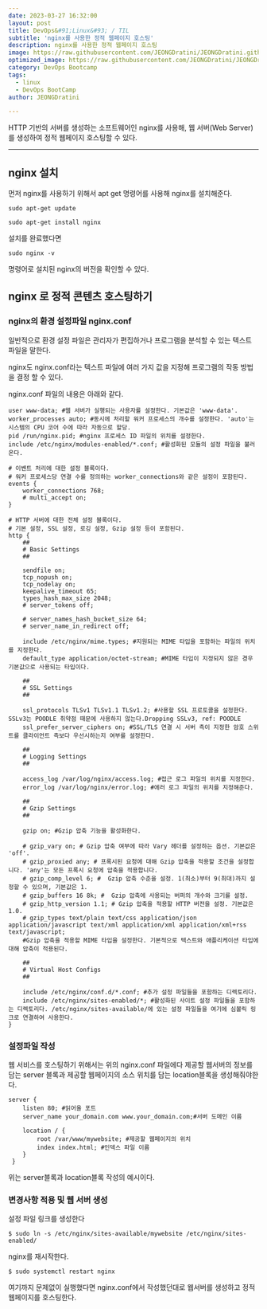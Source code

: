 ```yaml
---
date: 2023-03-27 16:32:00
layout: post
title: DevOps&#91;Linux&#93; / TIL
subtitle: 'nginx를 사용한 정적 웹페이지 호스팅'
description: nginx를 사용한 정적 웹페이지 호스팅
image: https://raw.githubusercontent.com/JEONGDratini/JEONGDratini.github.io/contents/assets/img/uploads/ara_cute_sleeping.png
optimized_image: https://raw.githubusercontent.com/JEONGDratini/JEONGDratini.github.io/contents/assets/img/uploads/ara_cute_sleeping.png
category: DevOps Bootcamp
tags:
  - linux
  - DevOps BootCamp
author: JEONGDratini

---
```


HTTP 기반의 서버를 생성하는 소프트웨어인 nginx를 사용해, 웹 서버(Web Server)를 생성하여 정적 웹페이지 호스팅할 수 있다.

---

## nginx 설치

먼저 nginx를 사용하기 위해서 apt get 명령어를 사용해 nginx를 설치해준다.

```
sudo apt-get update
```

```
sudo apt-get install nginx
```

설치를 완료했다면

```
sudo nginx -v
```

명령어로 설치된 nginx의 버전을 확인할 수 있다.

## nginx 로 정적 콘텐츠 호스팅하기

### nginx의 환경 설정파일 nginx.conf

일반적으로 환경 설정 파일은 관리자가 편집하거나 프로그램을 분석할 수 있는 텍스트 파일을 말한다.

nginx도 nginx.conf라는 텍스트 파일에 여러 가지 값을 지정해 프로그램의 작동 방법을 결정 할 수 있다.

nginx.conf 파일의 내용은 아래와 같다.

```
user www-data; #웹 서버가 실행되는 사용자를 설정한다. 기본값은 'www-data'.
worker_processes auto; #동시에 처리할 워커 프로세스의 개수를 설정한다. 'auto'는 시스템의 CPU 코어 수에 따라 자동으로 할당.
pid /run/nginx.pid; #nginx 프로세스 ID 파일의 위치를 설정한다.
include /etc/nginx/modules-enabled/*.conf; #활성화된 모듈의 설정 파일을 불러온다.

# 이벤트 처리에 대한 설정 블록이다.
# 워커 프로세스당 연결 수를 정의하는 worker_connections와 같은 설정이 포함된다.
events { 
    worker_connections 768;
    # multi_accept on;
}

# HTTP 서버에 대한 전체 설정 블록이다.
# 기본 설정, SSL 설정, 로깅 설정, Gzip 설정 등이 포함된다.
http {
    ##
    # Basic Settings
    ##

    sendfile on;
    tcp_nopush on;
    tcp_nodelay on;
    keepalive_timeout 65;
    types_hash_max_size 2048;
    # server_tokens off;

    # server_names_hash_bucket_size 64;
    # server_name_in_redirect off;

    include /etc/nginx/mime.types; #지원되는 MIME 타입을 포함하는 파일의 위치를 지정한다.
    default_type application/octet-stream; #MIME 타입이 지정되지 않은 경우 기본값으로 사용되는 타입이다.

    ##
    # SSL Settings
    ##

    ssl_protocols TLSv1 TLSv1.1 TLSv1.2; #사용할 SSL 프로토콜을 설정한다. SSLv3는 POODLE 취약점 때문에 사용하지 않는다.Dropping SSLv3, ref: POODLE 
    ssl_prefer_server_ciphers on; #SSL/TLS 연결 시 서버 측이 지정한 암호 스위트를 클라이언트 측보다 우선시하는지 여부를 설정한다.

    ##
    # Logging Settings
    ##

    access_log /var/log/nginx/access.log; #접근 로그 파일의 위치를 지정한다.
    error_log /var/log/nginx/error.log; #에러 로그 파일의 위치를 지정해준다.

    ##
    # Gzip Settings
    ##

    gzip on; #Gzip 압축 기능을 활성화한다.

    # gzip_vary on; # Gzip 압축 여부에 따라 Vary 헤더를 설정하는 옵션. 기본값은 'off'.
    # gzip_proxied any; # 프록시된 요청에 대해 Gzip 압축을 적용할 조건을 설정합니다. 'any'는 모든 프록시 요청에 압축을 적용합니다.
    # gzip_comp_level 6; #  Gzip 압축 수준을 설정. 1(최소)부터 9(최대)까지 설정할 수 있으며, 기본값은 1.
    # gzip_buffers 16 8k; #  Gzip 압축에 사용되는 버퍼의 개수와 크기를 설정.
    # gzip_http_version 1.1; # Gzip 압축을 적용할 HTTP 버전을 설정. 기본값은 1.0.
    # gzip_types text/plain text/css application/json application/javascript text/xml application/xml application/xml+rss text/javascript;
    #Gzip 압축을 적용할 MIME 타입을 설정한다. 기본적으로 텍스트와 애플리케이션 타입에 대해 압축이 적용된다.
    
    ##
    # Virtual Host Configs
    ##

    include /etc/nginx/conf.d/*.conf; #추가 설정 파일들을 포함하는 디렉토리다.
    include /etc/nginx/sites-enabled/*; #활성화된 사이트 설정 파일들을 포함하는 디렉토리다. /etc/nginx/sites-available/에 있는 설정 파일들을 여기에 심볼릭 링크로 연결하여 사용한다.
}
```

### 설정파일 작성

웹 서비스를 호스팅하기 위해서는 위의 nginx.conf 파일에다 제공할 웹서버의 정보를 담는 server 블록과 제공할 웹페이지의 소스 위치를 담는 location블록을 생성해줘야한다.

```
server {
	listen 80; #읽어올 포트 
	server_name your_domain.com www.your_domain.com;#서버 도메인 이름

	location / {
	    root /var/www/mywebsite; #제공할 웹페이지의 위치
		index index.html; #인덱스 파일 이름
	}
 }
```

위는 server블록과 location블록 작성의 예시이다.

### 변경사항 적용 및 웹 서버 생성

설정 파일 링크를 생성한다

```
$ sudo ln -s /etc/nginx/sites-available/mywebsite /etc/nginx/sites-enabled/
```

nginx를 재시작한다.

```
$ sudo systemctl restart nginx
```

여기까지 문제없이 실행했다면 nginx.conf에서 작성했던대로 웹서버를 생성하고 정적 웹페이지를 호스팅한다.